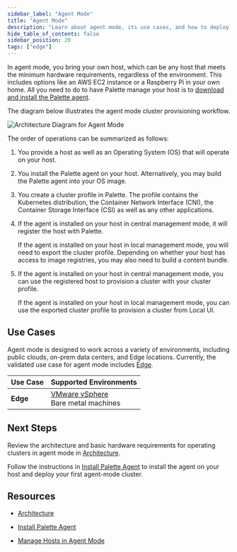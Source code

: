 ```yaml
---
sidebar_label: "Agent Mode"
title: "Agent Mode"
description: "Learn about agent mode, its use cases, and how to deploy a cluster in agent mode. "
hide_table_of_contents: false
sidebar_position: 20
tags: ["edge"]
---
```


In agent mode, you bring your own host, which can be any host that meets the minimum hardware requirements, regardless
of the environment. This includes options like an AWS EC2 instance or a Raspberry Pi in your own home. All you need to
do to have Palette manage your host is to [download and install the Palette agent](./install-agent-host.md).

The diagram below illustrates the agent mode cluster provisioning workflow.

![Architecture Diagram for Agent Mode](/deployment-modes_agent-mode.webp)

The order of operations can be summarized as follows:

1. You provide a host as well as an Operating System (OS) that will operate on your host.

2. You install the Palette agent on your host. Alternatively, you may build the Palette agent into your OS image.

3. You create a cluster profile in Palette. The profile contains the Kubernetes distribution, the Container Network
   Interface (CNI), the Container Storage Interface (CSI) as well as any other applications.

4. If the agent is installed on your host in central management mode, it will register the host with Palette.

   If the agent is installed on your host in local management mode, you will need to export the cluster profile.
   Depending on whether your host has access to image registries, you may also need to build a content bundle.

5. If the agent is installed on your host in central management mode, you can use the registered host to provision a
   cluster with your cluster profile.

   If the agent is installed on your host in local management mode, you can use the exported cluster profile to
   provision a cluster from Local UI.

## Use Cases

Agent mode is designed to work across a variety of environments, including public clouds, on-prem data centers, and Edge
locations. Currently, the validated use case for agent mode includes [Edge](../../clusters/edge/edge.md).

| Use Case | Supported Environments                                                                                                  |
| -------- | ----------------------------------------------------------------------------------------------------------------------- |
| **Edge** | [VMware vSphere](../../clusters/edge/site-deployment/virtual-deployment/virtual-deployment.md)<br />Bare metal machines |

## Next Steps

Review the architecture and basic hardware requirements for operating clusters in agent mode in
[Architecture](./architecture.md).

Follow the instructions in [Install Palette Agent](install-agent-host.md) to install the agent on your host and deploy
your first agent-mode cluster.

## Resources

- [Architecture](./architecture.md)

- [Install Palette Agent](install-agent-host.md)

- [Manage Hosts in Agent Mode](./manage-agent/manage-agent.md)

